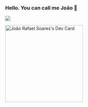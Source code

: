 ### Hello. You can call me João 👋

  <div alignt="center"> 
   <a href="https://www.linkedin.com/in/joaorafaelsoarest/" target="_blank">
     <img src="https://img.shields.io/badge/-LinkedIn-%230077B5?style=for-the-badge&logo=linkedin&logoColor=white" target="_blank">
   </a> 
 </div>
  
<a href="https://app.daily.dev/Joaorafaelst"><img src="https://api.daily.dev/devcards/53c330f812f548f79587eaa82d31c4c7.png?r=900" width="250" alt="João Rafael Soares's Dev Card"/></a>
